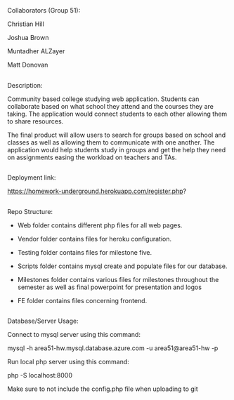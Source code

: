 ##

Collaborators (Group 51):

Christian Hill

Joshua Brown

Muntadher ALZayer

Matt Donovan

##

Description:

Community based college studying web application. Students can collaborate based on what school they attend and the courses they are taking. The application would connect students to each other allowing them to share resources. 

The final product will allow users to search for groups based on school and classes as well as allowing them to communicate with one another. The application would help students study in groups and get the help they need on assignments easing the workload on teachers and TAs.

##

Deployment link:

https://homework-underground.herokuapp.com/register.php?


##

Repo Structure:

- Web folder contains different php files for all web pages.

- Vendor folder contains files for heroku configuration.

- Testing folder contains files for milestone five.

- Scripts folder contains mysql create and populate files for our database.

- Milestones folder contains various files for milestones throughout the semester as well as final powerpoint for presentation and logos

- FE folder contains files concerning frontend.

##

Database/Server Usage:

Connect to mysql server using this command:

mysql -h area51-hw.mysql.database.azure.com -u area51@area51-hw -p

Run local php server using this command:

php -S localhost:8000

Make sure to not include the config.php file when uploading to git
